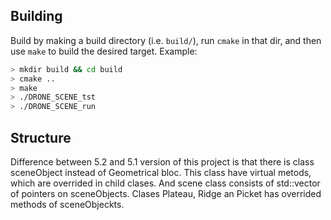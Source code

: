 
## Building

Build by making a build directory (i.e. `build/`), run `cmake` in that dir, and then use `make` to build the desired target.
Example:

``` bash
> mkdir build && cd build
> cmake .. 
> make 
> ./DRONE_SCENE_tst  
> ./DRONE_SCENE_run
```

## Structure

Difference between 5.2 and 5.1 version of this project is that there is class sceneObject instead of Geometrical bloc.
This class have virtual metods, which are overrided in child clases.
And scene class consists of std::vector of pointers on sceneObjects. Clases Plateau, Ridge an Picket has overrided 
methods of sceneObjeckts.